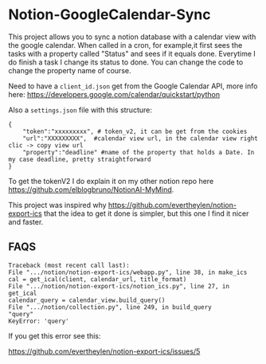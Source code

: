 # Notion-GoogleCalendar-Sync
This project allows you to sync a notion database with a calendar view with the google calendar.
When called in a cron, for example,it first sees the tasks with a property called "Status" and sees if it equals done. Everytime I do finish a task I change its status to done.
You can change the code to change the property name of course.

Need to have a ```client_id.json``` get from the Google Calendar API, more info here: 
https://developers.google.com/calendar/quickstart/python

Also a ```settings.json``` file with this structure:
```
{
	"token":"xxxxxxxxx", # token_v2, it can be get from the cookies
	"url":"XXXXXXXXX",  #calendar view url, in the calendar view right clic -> copy view url
	"property":"deadline" #name of the property that holds a Date. In my case deadline, pretty straightforward
}
```
To get the tokenV2 I do explain it on my other notion repo here https://github.com/elblogbruno/NotionAI-MyMind.

This project was inspired why https://github.com/evertheylen/notion-export-ics that the idea to get it done is simpler, but this one I find it nicer and faster. 

## FAQS

```
Traceback (most recent call last):
File ".../notion/notion-export-ics/webapp.py", line 38, in make_ics
cal = get_ical(client, calendar_url, title_format)
File ".../notion/notion-export-ics/notion_ics.py", line 27, in get_ical
calendar_query = calendar_view.build_query()
File ".../notion/collection.py", line 249, in build_query
"query"
KeyError: 'query'
```

If you get this error see this:

https://github.com/evertheylen/notion-export-ics/issues/5

